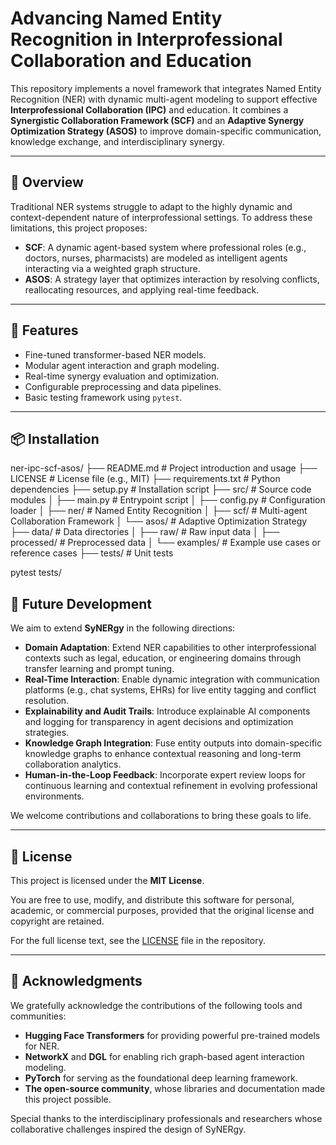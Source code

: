 # Advancing Named Entity Recognition in Interprofessional Collaboration and Education

This repository implements a novel framework that integrates Named Entity Recognition (NER) with dynamic multi-agent modeling to support effective **Interprofessional Collaboration (IPC)** and education. It combines a **Synergistic Collaboration Framework (SCF)** and an **Adaptive Synergy Optimization Strategy (ASOS)** to improve domain-specific communication, knowledge exchange, and interdisciplinary synergy.

---

## 🧠 Overview

Traditional NER systems struggle to adapt to the highly dynamic and context-dependent nature of interprofessional settings. To address these limitations, this project proposes:

- **SCF**: A dynamic agent-based system where professional roles (e.g., doctors, nurses, pharmacists) are modeled as intelligent agents interacting via a weighted graph structure.
- **ASOS**: A strategy layer that optimizes interaction by resolving conflicts, reallocating resources, and applying real-time feedback.

---

## 🔧 Features

- Fine-tuned transformer-based NER models.
- Modular agent interaction and graph modeling.
- Real-time synergy evaluation and optimization.
- Configurable preprocessing and data pipelines.
- Basic testing framework using `pytest`.

---

## 📦 Installation

ner-ipc-scf-asos/
├── README.md                 # Project introduction and usage
├── LICENSE                   # License file (e.g., MIT)
├── requirements.txt          # Python dependencies
├── setup.py                  # Installation script
├── src/                      # Source code modules
│   ├── main.py               # Entrypoint script
│   ├── config.py             # Configuration loader
│   ├── ner/                  # Named Entity Recognition
│   ├── scf/                  # Multi-agent Collaboration Framework
│   └── asos/                 # Adaptive Optimization Strategy
├── data/                     # Data directories
│   ├── raw/                  # Raw input data
│   ├── processed/            # Preprocessed data
│   └── examples/             # Example use cases or reference cases
├── tests/                    # Unit tests



pytest tests/


## 🔮 Future Development

We aim to extend **SyNERgy** in the following directions:

- **Domain Adaptation**: Extend NER capabilities to other interprofessional contexts such as legal, education, or engineering domains through transfer learning and prompt tuning.
- **Real-Time Interaction**: Enable dynamic integration with communication platforms (e.g., chat systems, EHRs) for live entity tagging and conflict resolution.
- **Explainability and Audit Trails**: Introduce explainable AI components and logging for transparency in agent decisions and optimization strategies.
- **Knowledge Graph Integration**: Fuse entity outputs into domain-specific knowledge graphs to enhance contextual reasoning and long-term collaboration analytics.
- **Human-in-the-Loop Feedback**: Incorporate expert review loops for continuous learning and contextual refinement in evolving professional environments.

We welcome contributions and collaborations to bring these goals to life.

---

## 📄 License

This project is licensed under the **MIT License**.

You are free to use, modify, and distribute this software for personal, academic, or commercial purposes, provided that the original license and copyright are retained.

For the full license text, see the [LICENSE](./LICENSE) file in the repository.

---

## 🙏 Acknowledgments

We gratefully acknowledge the contributions of the following tools and communities:

- **Hugging Face Transformers** for providing powerful pre-trained models for NER.
- **NetworkX** and **DGL** for enabling rich graph-based agent interaction modeling.
- **PyTorch** for serving as the foundational deep learning framework.
- **The open-source community**, whose libraries and documentation made this project possible.

Special thanks to the interdisciplinary professionals and researchers whose collaborative challenges inspired the design of SyNERgy.
